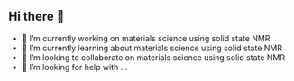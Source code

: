 ## Hi there 👋
- 🔭 I’m currently working on materials science using solid state NMR
- 🌱 I’m currently learning about materials science using solid state NMR
- 👯 I’m looking to collaborate on materials science using solid state NMR
- 🤔 I’m looking for help with ...

